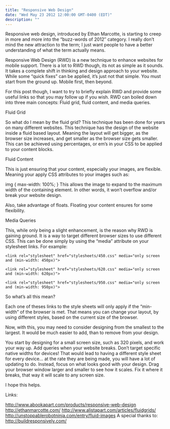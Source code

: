 ```yaml
---
title: "Responsive Web Design"
date: "Wed May 23 2012 12:00:00 GMT-0400 (EDT)"
description: ""
---
```


Responsive web design, introduced by Ethan Marcotte, is starting to creep in more and more into the “buzz-words of 2012″ category. I really don’t mind the new attraction to the term;  I just want people to have a better understanding of what the term actually means.


Responsive Web Design (RWD) is a new technique to enhance websites for mobile support. There is a lot to RWD though, its not as simple as it sounds. It takes a complete shift in thinking and design approach to your website. While some “quick fixes” can be applied, it’s just not that simple. You must start from the ground up. Mobile first, then beyond.

For this post though, I want to try to briefly explain RWD and provide some useful links so that you may follow up if you wish. RWD can boiled down into three main concepts: Fluid grid, fluid content, and media queries.

Fluid Grid

So what do I mean by the fluid grid? This technique has been done for years on many different websites. This technique has the design of the website inside a fluid based layout. Meaning the layout will get bigger, as the browser size increases, and get smaller as the browser size gets smaller. This can be achieved using percentages, or em’s in your CSS to be applied to your content blocks.

Fluid Content

This is just ensuring that your content, especially your images, are flexible. Meaning your apply CSS attributes to your images such as:

img { max-width: 100%; }
This allows the image to expand to the maximum width of the containing element. In other words, it won’t overflow and/or break your website design.

Also, take advantage of floats. Floating your content ensures for some flexibility.

Media Queries

This, while only being a slight enhancement, is the reason why RWD is gaining ground. It is a way to target different browser sizes to use different CSS. This can be done simply by using the “media” attribute on your stylesheet links. For example:

 	<link rel="stylesheet" href="stylesheets/450.css" media="only screen and (min-width: 450px)"> 

	<link rel="stylesheet" href="stylesheets/620.css" media="only screen and (min-width: 620px)"> 

	<link rel="stylesheet" href="stylesheets/950.css" media="only screen and (min-width: 950px)"> 
	
So what’s all this mean?

Each one of theses links to the style sheets will only apply if the “min-width” of the browser is met. That means you can change your layout, by using different styles, based on the current size of the browser.

Now, with this, you may need to consider designing from the smallest to the largest. It would be much easier to add, than to remove from your design.

You start by designing for a small screen size, such as 320 pixels, and work your way up. Add queries when your website breaks. Don’t target specific native widths for devices! That would lead to having a different style sheet for every device… at the rate they are being made, you will have a lot of updating to do. Instead, focus on what looks good with your design. Drag your browser window larger and smaller to see how it scales. Fix it where it breaks, that way it will scale to any screen size.

I hope this helps.

Links:

http://www.abookapart.com/products/responsive-web-design
http://ethanmarcotte.com/
http://www.alistapart.com/articles/fluidgrids/
http://unstoppablerobotninja.com/entry/fluid-images
A special thanks to: http://buildresponsively.com/
